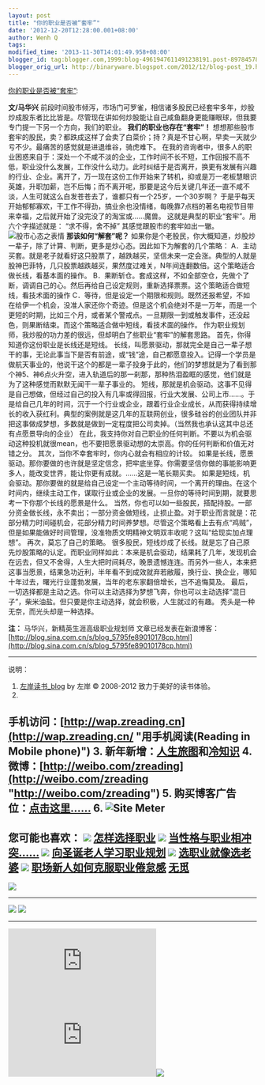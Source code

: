```yaml
---
layout: post
title: "你的职业是否被“套牢”"
date: '2012-12-20T12:28:00.001+08:00'
author: Wenh Q
tags:
modified_time: '2013-11-30T14:01:49.958+08:00'
blogger_id: tag:blogger.com,1999:blog-4961947611491238191.post-8978457824243793588
blogger_orig_url: http://binaryware.blogspot.com/2012/12/blog-post_19.html
---
```

[你的职业是否被“套牢”](http://zreading.cn.feedsportal.com/c/35042/f/647833/s/26c24a0a/l/0L0Szreading0Bcn0Carchives0C34920Bhtml/story01.htm):

**文/马华兴**
前段时间股市倾泻，市场门可罗雀，相信诸多股民已经套牢多年，炒股炒成股东者比比皆是。尽管现在讲如何炒股能让自己咸鱼翻身更能赚眼球，但我要专门提一下另一个方向，我们的职业。
**我们的职业也存在“套牢”！**
想想那些股市套牢的股民，卖？都跌成这样了会卖了白菜价；持？真是不甘心啊，早卖一天就少亏不少。最痛苦的感觉就是进退维谷，骑虎难下。
在我的咨询者中，很多人的职业困惑来自于：深处一个不咸不淡的企业，工作时间不长不短，工作回报不高不低，职业没什么发展，工作没什么动力。此时纠结于是否离开，换更有发展有兴趣的行业、企业。离开了，万一现在这份工作开始来了转机，抑或是万一老板慧眼识英雄，升职加薪，岂不后悔；而不离开呢，那要是这今后关键几年还一直不咸不淡，人生可就这么白发苍苍去了，谁都只有一个25岁，一个30岁啊？
于是乎每天开始郁郁寡欢，干工作不得劲，搞业余也没情绪，每晚靠7点档的著名电视节目带来幸福，之后就开始了没完没了的淘宝或……魔兽。
这就是典型的职业“套牢”。用六个字描述就是：
“求不得，舍不掉”
其感觉跟股市的套牢如出一辙。
![股市心态之表情](http://pic.yupoo.com/zreading/CvbpwYPO/BNwyG.png)
**那该如何“解套”呢？**
如果你是个老股民，你大概知道，炒股炒一辈子，除了计算、判断，更多是炒心态。因此如下为解套的几个策略：
A．主动买套。就是老子就看好这只股票了，越跌越买，坚信未来一定会涨。典型的人就是股神巴菲特，几只股票越跌越买，果然度过难关，N年间连翻数倍。这个策略适合做长线，看基本面的操作。
B．果断斩仓。套成这样，不如全部空仓，先做个了断，调调自己的心。然后再给自己设定规则，重新选择票票。这个策略适合做短线，看技术面的操作
C．等待，但是设定一个期限和规则。既然还报希望，不如在给伊一个机会，没准人家还你个奇迹。但是这个机会绝对不是一万年，而是一个更短的时期，比如三个月，或者某个警戒点。一旦期限一到或触发事件，还没起色，则果断结束。而这个策略适合做中短线，看技术面的操作。
作为职业规划师，我炒股的功力差的很远，但却明白了些职业“套牢”的解套思路。
首先，你得知道你这份职业是长线还是短线。
长线，叫愿景驱动，那就完全是自己一辈子想干的事，无论此事当下是否有前途，或“钱”途，自己都愿意投入。记得一个学员是做航天事业的，他说干这个的都是一辈子投身于此的，他们的梦想就是为了看到那个神5、神6点火升空，进入轨道后的那一刹那，那种热泪盈眶的感觉，他们就是为了这种感觉而默默无闻干一辈子事业的。
短线，那就是机会驱动。这事不见得是自己想做，但经过自己的投入有几率或得回报，行业大发展、公司上市……。于是给自己几年的时间，沉于一个行业或企业，跟着行业企业成长，从而获得持续增长的收入获红利。典型的案例就是这几年的互联网创业，很多硅谷的创业团队并非把这事做成梦想，多数就是做到一定程度把公司卖掉。（当然我也承认这其中总还有点愿景导向的企业）
在此，我支持你对自己职业的任何判断。不要以为机会驱动这种投机就很mean，也不要把愿景驱动想的太崇高。你的任何判断和价值无对错之分。
其次，当你不幸套牢时，你内心就会有相应的计较。
如果是长线，愿景驱动。那你要做的也许就是坚定信念，把牢底坐穿。你需要坚信你做的事能影响更多人，能改变世界，能让你更有成就。……这是一笔长期买卖。
如果是短线，机会驱动。那你要做的就是给自己设定一个主动等待时间，一个离开的理由。在这个时间内，继续主动工作，谋取行业或企业的发展。一旦你的等待时间到期，就要思考一下你那个长线的愿景是什么。
当然，你也可以如一些股民，搭配持股。一部分资金做长线，永不卖出；一部分资金做短线，止损止盈。对于职业而言就是：花部分精力时间碰机会，花部分精力时间养梦想。尽管这个策略看上去有点“鸡贼”，但是如果能做好时间管理，没准物质文明精神文明双丰收呢？这叫“给现实加点理想”。
再次，莫忘了自己的策略。
很多股民，短线炒成了长线。就是忘了自己原先炒股策略的认定。而职业同样如此：本来是机会驱动，结果耗了几年，发现机会在远去，但又不舍得，人生大把时间耗尽，晚景遗憾连连。而另外一些人，本来把这事当愿景，结果急功近利，半年看不到成效就弃若敝履，换行业、换企业，哪知十年过去，曙光行业蓬勃发展，当年的老东家翻倍增长，岂不追悔莫及。
最后，一切选择都是主动之选。你可以主动选择为梦想飞奔，你也可以主动选择“混日子”，柴米油盐。但只要是你主动选择，就会积极，人生就过的有趣。
秃头是一种无奈，而光头却是一种选择。

**注：**
马华兴，新精英生涯高级职业规划师
文章已经发表在新浪博客：[http://blog.sina.com.cn/s/blog_5795fe89010178cp.html](http://blog.sina.com.cn/s/blog_5795fe89010178cp.html)

* * * * *

说明：
1. [左岸读书_blog](http://zreading.cn/) by 左岸 © 2008-2012
致力于美好的读书体验。
2.
手机访问：[http://wap.zreading.cn](http://wap.zreading.cn/ "用手机阅读(Reading in Mobile phone)")
3.
新年新增：[人生旅图](http://www.zreading.net/ "人生旅图")和[冷知识](http://www.zreading.net/lenzhishi "冷知识")
4.
微博：[http://weibo.com/zreading](http://weibo.com/zreading "http://weibo.com/zreading")
5.
购买博客广告位：[点击这里……](http://www.zreading.cn/about#ad "看了会心动!")
6. ![Site Meter](http://s12.sitemeter.com/meter.asp?site=s12zxfclz)
  --------------------------------------------------------------------------------------------------------------------------------------------------------------------------------------------------------------------------------------------------
  **您可能也喜欢：**
  ![](http://static.wumii.cn/images/widget/widget_solidPoint.gif) [怎样选择职业](http://app.wumii.com/ext/redirect?url=http%3A%2F%2Fwww.zreading.cn%2Farchives%2F782.html&from=http%3A%2F%2Fwww.zreading.cn%2Farchives%2F3492.html)
  ![](http://static.wumii.cn/images/widget/widget_solidPoint.gif) [当性格与职业相冲突……](http://app.wumii.com/ext/redirect?url=http%3A%2F%2Fwww.zreading.cn%2Farchives%2F402.html&from=http%3A%2F%2Fwww.zreading.cn%2Farchives%2F3492.html)
  ![](http://static.wumii.cn/images/widget/widget_solidPoint.gif) [向圣诞老人学习职业规划](http://app.wumii.com/ext/redirect?url=http%3A%2F%2Fwww.zreading.cn%2Farchives%2F2695.html&from=http%3A%2F%2Fwww.zreading.cn%2Farchives%2F3492.html)
  ![](http://static.wumii.cn/images/widget/widget_solidPoint.gif) [选职业就像选老婆](http://app.wumii.com/ext/redirect?url=http%3A%2F%2Fwww.zreading.cn%2Farchives%2F618.html&from=http%3A%2F%2Fwww.zreading.cn%2Farchives%2F3492.html)
  ![](http://static.wumii.cn/images/widget/widget_solidPoint.gif) [职场新人如何克服职业倦怠感](http://app.wumii.com/ext/redirect?url=http%3A%2F%2Fwww.zreading.cn%2Farchives%2F2649.html&from=http%3A%2F%2Fwww.zreading.cn%2Farchives%2F3492.html)
  [无觅](http://www.wumii.com/widget/relatedItems "无觅相关文章插件")
  --------------------------------------------------------------------------------------------------------------------------------------------------------------------------------------------------------------------------------------------------

![](http://zreading.cn.feedsportal.com/c/35042/f/647833/s/26c24a0a/mf.gif)
  --------------------------------------------------------------------------------------------------------------------------------------------------------------------------------------------------------------------------------------------------------------------------------------- --------------------------------------------------------------------------------------------------------------------------------------------------------------------------------------------------------------------------------------------------------------------------
  [![](http://res3.feedsportal.com/images/emailthis2.gif)](http://share.feedsportal.com/viral/sendEmail.cfm?lang=en&title=%E4%BD%A0%E7%9A%84%E8%81%8C%E4%B8%9A%E6%98%AF%E5%90%A6%E8%A2%AB%E2%80%9C%E5%A5%97%E7%89%A2%E2%80%9D&link=http%3A%2F%2Fwww.zreading.cn%2Farchives%2F3492.html)   [![](http://res3.feedsportal.com/images/bookmark.gif)](http://res.feedsportal.com/viral/bookmark.cfm?title=%E4%BD%A0%E7%9A%84%E8%81%8C%E4%B8%9A%E6%98%AF%E5%90%A6%E8%A2%AB%E2%80%9C%E5%A5%97%E7%89%A2%E2%80%9D&link=http%3A%2F%2Fwww.zreading.cn%2Farchives%2F3492.html)
  --------------------------------------------------------------------------------------------------------------------------------------------------------------------------------------------------------------------------------------------------------------------------------------- --------------------------------------------------------------------------------------------------------------------------------------------------------------------------------------------------------------------------------------------------------------------------



[![](http://da.feedsportal.com/r/151883761487/u/0/f/647833/c/35042/s/26c24a0a/a2.img)](http://da.feedsportal.com/r/151883761487/u/0/f/647833/c/35042/s/26c24a0a/a2.htm)![](http://pi.feedsportal.com/r/151883761487/u/0/f/647833/c/35042/s/26c24a0a/a2t.img)![](http://www1.feedsky.com/t1/702577420/clzzxf/feedsky/s.gif?r=http://zreading.cn.feedsportal.com/c/35042/f/647833/s/26c24a0a/l/0L0Szreading0Bcn0Carchives0C34920Bhtml/story01.htm)

